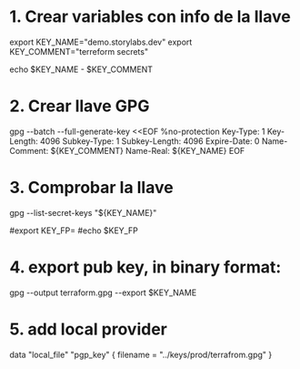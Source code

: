 # 1. Crear variables con info de la llave

export KEY_NAME="demo.storylabs.dev"
export KEY_COMMENT="terreform secrets"

echo $KEY_NAME - $KEY_COMMENT


# 2. Crear llave GPG
gpg --batch --full-generate-key <<EOF
%no-protection
Key-Type: 1
Key-Length: 4096
Subkey-Type: 1
Subkey-Length: 4096
Expire-Date: 0
Name-Comment: ${KEY_COMMENT}
Name-Real: ${KEY_NAME}
EOF

# 3. Comprobar la llave
gpg --list-secret-keys "${KEY_NAME}"

#export KEY_FP=<C3FEBC7F6AA094882569460B7EEA4945E3CB4D5B>
#echo $KEY_FP

# 4. export pub key, in binary format:
gpg --output terraform.gpg --export $KEY_NAME

# 5. add local provider
data "local_file" "pgp_key" {
  filename = "../keys/prod/terrafrom.gpg"
}
